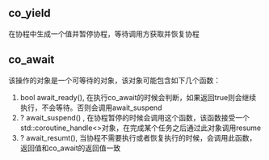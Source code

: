 
## co_yield
在协程中生成一个值并暂停协程，等待调用方获取并恢复协程

## co_await 

该操作的对象是一个可等待的对象，该对象可能包含如下几个函数：

  1. bool await_ready(), 在执行co_await的时候会判断，如果返回true则会继续执行，不会等待。否则会调用await_suspend
  2. ? await_suspend() , 在协程暂停的时候会调用这个函数，该函数接受一个std::coroutine_handle<>对象，在完成某个任务之后通过此对象调用resume
  3. ? await_resumt(), 当协程不需要执行或者恢复执行的时候，会调用此函数，返回值和co_await的返回值一致